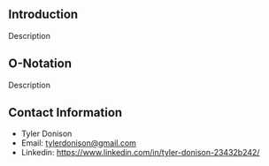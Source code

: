 ## Introduction

Description

## O-Notation

Description

## Contact Information

* Tyler Donison
* Email: tylerdonison@gmail.com
* Linkedin: https://www.linkedin.com/in/tyler-donison-23432b242/
